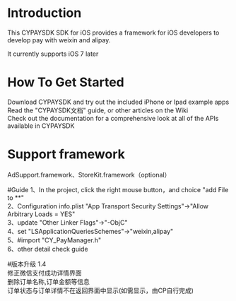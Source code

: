 # Introduction
This CYPAYSDK SDK for iOS provides a framework for iOS developers to develop pay with weixin and alipay. 

It currently supports iOS 7 later

# How To Get Started
Download CYPAYSDK and try out the included iPhone or Ipad example apps<br>
Read the "CYPAYSDK文档" guide, or other articles on the Wiki <br>
Check out the documentation for a comprehensive look at all of the APIs available in CYPAYSDK<br>

# Support framework
AdSupport.framework、StoreKit.framework（optional）

#Guide
1、In the project, click the right mouse button，and choice "add File to **" <br>
2、Configuration info.plist "App Transport Security Settings"->"Allow Arbitrary Loads = YES" <br>
3、update "Other Linker Flags"->"-ObjC" <br>
4、set "LSApplicationQueriesSchemes"->"weixin,alipay" <br>
5、#import "CY_PayManager.h" <br>
6、other detail check guide

#版本升级
1.4<br>
修正微信支付成功详情界面<br>
删除订单名称,订单金额等信息<br>
订单状态与订单详情不在返回界面中显示(如需显示，由CP自行完成)
